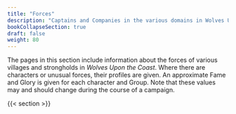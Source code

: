 ```yaml
---
title: "Forces"
description: "Captains and Companies in the various domains in Wolves Upon the Coast"
bookCollapseSection: true
draft: false
weight: 80
---
```


The pages in this section include information about the forces of various villages and strongholds
in _Wolves Upon the Coast_. Where there are characters or unusual forces, their profiles are given.
An approximate Fame and Glory is given for each character and Group. Note that these values may and
should change during the course of a campaign.

{{< section >}}
